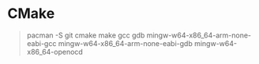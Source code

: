 # CMake

> pacman -S git cmake make gcc gdb mingw-w64-x86_64-arm-none-eabi-gcc mingw-w64-x86_64-arm-none-eabi-gdb mingw-w64-x86_64-openocd
